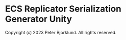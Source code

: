 # ECS Replicator Serialization Generator Unity

Copyright (c) 2023 Peter Bjorklund. All rights reserved.
